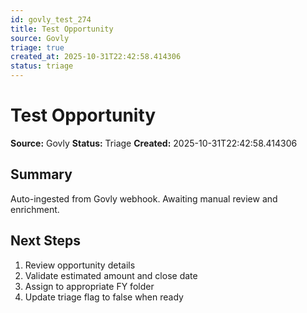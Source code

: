 ```yaml
---
id: govly_test_274
title: Test Opportunity
source: Govly
triage: true
created_at: 2025-10-31T22:42:58.414306
status: triage
---
```


# Test Opportunity

**Source:** Govly
**Status:** Triage
**Created:** 2025-10-31T22:42:58.414306

## Summary

Auto-ingested from Govly webhook. Awaiting manual review and enrichment.

## Next Steps

1. Review opportunity details
2. Validate estimated amount and close date
3. Assign to appropriate FY folder
4. Update triage flag to false when ready
